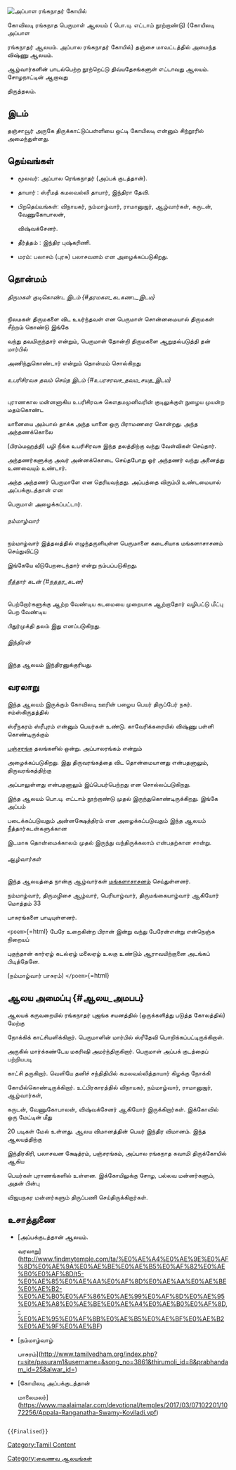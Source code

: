 ![அப்பாள ரங்கநாதர் கோயில்](அப்பாள_ரங்கநாதர்_கோயில்.jpg "அப்பாள ரங்கநாதர் கோயில்")
கோவிலடி ரங்கநாத பெருமாள் ஆலயம் ( பொ.யு. எட்டாம் நூற்றாண்டு) (கோயிலடி அப்பாள
ரங்கநாதர் ஆலயம். அப்பால ரங்கநாதர் கோயில்) தஞ்சை மாவட்டத்தில் அமைந்த விஷ்ணு ஆலயம்.
ஆழ்வார்களின் பாடல்பெற்ற நூற்றெட்டு திவ்யதேசங்களுள் எட்டாவது ஆலயம். சோழநாட்டின் ஆறாவது
திருத்தலம்.

## இடம்

தஞ்சாவூர் அருகே திருக்காட்டுப்பள்ளியை ஒட்டி கோயிலடி என்னும் சிற்றூரில் அமைந்துள்ளது.

## தெய்வங்கள்

-   மூலவர்: அப்பால ரெங்கநாதர் (அப்பக் குடத்தான்).
-   தாயார் : ஸ்ரீமத் கமலவல்லி தாயார், இந்திரா தேவி.
-   பிறதெய்வங்கள்: விநாயகர், நம்மாழ்வார், ராமானுஜர், ஆழ்வார்கள், கருடன், வேணுகோபாலன்,
    விஷ்வக்சேனர்.
-   தீர்த்தம் : இந்திர புஷ்கரிணி.
-   மரம்: பலாசம் (புரசு) பலாசவனம் என அழைக்கப்படுகிறது.

## தொன்மம்

###### திருமகள் குடிகொண்ட இடம் {#தரமகள_கடகணட_இடம}

நிலமகள் திருமகளை விட உயர்ந்தவள் என பெருமாள் சொன்னமையால் திருமகள் சீற்றம் கொண்டு இங்கே
வந்து தவமிருந்தார் என்றும், பெருமாள் தோன்றி திருமகளை ஆறுதல்படுத்தி தன் மார்பில்
அணிந்துகொண்டார் என்றும் தொன்மம் சொல்கிறது

###### உபரிசிரவசு தவம் செய்த இடம் {#உபரசரவச_தவம_சயத_இடம}

புராணகால மன்னனாகிய உபரிசிரவசு கௌதமமுனிவரின் குடிலுக்குள் நுழைய முயன்ற மதம்கொண்ட
யானையை அம்பால் தாக்க அந்த யானை ஒரு பிராமணரை கொன்றது. அந்த அந்தணக்கொலை
(பிரம்மஹத்தி) பழி நீங்க உபரிசிரவசு இந்த தலத்திற்கு வந்து வேள்விகள் செய்தார்.
அந்தணர்களுக்கு அவர் அன்னக்கொடை செய்தபோது ஓர் அந்தணர் வந்து அனைத்து உணவையும் உண்டார்.
அந்த அந்தணர் பெருமாளே என தெரியவந்தது. அப்பத்தை விரும்பி உண்டமையால் அப்பக்குடத்தான் என
பெருமாள் அழைக்கப்பட்டார்.

###### நம்மாழ்வார்

நம்மாழ்வார் இத்தலத்தில் எழுந்தருளியுள்ள பெருமாளை கடைசியாக மங்களாசாசனம் செய்துவிட்டு
இங்கேயே வீடுபேறடைந்தார் என்று நம்பப்படுகிறது.

###### நீத்தார் கடன் {#நததர_கடன}

பெற்றோர்களுக்கு ஆற்ற வேண்டிய கடமையை முறையாக ஆற்றாதோர் வழிபட்டு மீட்பு பெற வேண்டிய
பிதுர்முக்தி தலம் இது எனப்படுகிறது.

###### இந்திரன்

இந்த ஆலயம் இந்திரனுக்குரியது.

## வரலாறு

இந்த ஆலயம் இருக்கும் கோவிலடி ஊரின் பழைய பெயர் திருப்பேர் நகர். சம்ஸ்கிருதத்தில்
ஸ்ரீநகரம் ஸ்ரீபுரம் என்னும் பெயர்கள் உண்டு. காவேரிக்கரையில் விஷ்ணு பள்ளி கொண்டிருக்கும்
[பஞ்சரங்க](பஞ்சரங்கம் "wikilink") தலங்களில் ஒன்று. அப்பாலரங்கம் என்றும்
அழைக்கப்படுகிறது. இது திருவரங்கத்தை விட தொன்மையானது என்பதனாலும், திருவரங்கத்திற்கு
அப்பாலுள்ளது என்பதனாலும் இப்பெயர்பெற்றது என சொல்லப்படுகிறது.

இந்த ஆலயம் பொ.யு. எட்டாம் நூற்றாண்டு முதல் இருந்துகொண்டிருக்கிறது. இங்கே அப்பம்
படைக்கப்படுவதும் அன்னக்ஷேத்திரம் என அழைக்கப்படுவதும் இந்த ஆலயம் நீத்தார்கடன்களுக்கான
இடமாக தொன்மைக்காலம் முதல் இருந்து வந்திருக்கலாம் என்பதற்கான சான்று.

###### ஆழ்வார்கள்

இந்த ஆலயத்தை நான்கு ஆழ்வார்கள் [மங்களாசாசனம்](மங்களாசாசனம் "wikilink") செய்துள்ளனர்.
நம்மாழ்வார், திருமழிசை ஆழ்வார், பெரியாழ்வார், திருமங்கையாழ்வார் ஆகியோர் மொத்தம் 33
பாசுரங்களை பாடியுள்ளனர்.

`<poem>`{=html} பேரே உறைகின்ற பிரான் இன்று வந்து பேரேன்என்று என்நெஞ்சு நிறையப்
புகுந்தான் கார்ஏழ் கடல்ஏழ் மலைஏழ் உலகு உண்டும் ஆராவயிற்றானை அடங்கப் பிடித்தேனே.
(நம்மாழ்வார் பாசுரம்) `</poem>`{=html}

## ஆலய அமைப்பு {#ஆலய_அமபப}

ஆலயக் கருவறையில் ரங்கநாதர் புஜங்க சயனத்தில் (ஒருக்களித்து படுத்த கோலத்தில்) மேற்கு
நோக்கிக் காட்சியளிக்கிறார். பெருமாளின் மார்பில் ஸ்ரீதேவி பொறிக்கப்பட்டிருக்கிறாள்.
அருகில் மார்க்கண்டேய மகரிஷி அமர்ந்திருகிறார். பெருமாள் அப்பக் குடத்தைப் பற்றியபடி
காட்சி தருகிறார். வெளியே தனிச் சந்திதியில் கமலவல்லித்தாயார் கிழக்கு நோக்கி
கோயில்கொண்டிருக்கிறார். உட்பிரகாரத்தில் விநாயகர், நம்மாழ்வார், ராமானுஜர், ஆழ்வார்கள்,
கருடன், வேணுகோபாலன், விஷ்வக்சேனர் ஆகியோர் இருக்கிறார்கள். இக்கோவில் ஒரு மேட்டின் மீது
20 படிகள் மேல் உள்ளது. ஆலய விமானத்தின் பெயர் இந்திர விமானம். இந்த ஆலயத்திற்கு
இந்திரகிரி, பலாசவன க்ஷேத்ரம், பஞ்சரங்கம், அப்பால ரங்கநாத சுவாமி திருக்கோயில் ஆகிய
பெயர்கள் புராணங்களில் உள்ளன. இக்கோயிலுக்கு சோழ, பல்லவ மன்னர்களும், அதன் பின்பு
விஜயநகர மன்னர்களும் திருப்பணி செய்திருக்கிறார்கள்.

## உசாத்துணை

-   [அப்பக்குடத்தான் ஆலயம்.
    வரலாறு](http://www.findmytemple.com/ta/%E0%AE%A4%E0%AE%9E%E0%AF%8D%E0%AE%9A%E0%AE%BE%E0%AE%B5%E0%AF%82%E0%AE%B0%E0%AF%8D/t5-%E0%AE%85%E0%AE%AA%E0%AF%8D%E0%AE%AA%E0%AE%BE%E0%AE%B2-%E0%AE%B0%E0%AF%86%E0%AE%99%E0%AF%8D%E0%AE%95%E0%AE%A8%E0%AE%BE%E0%AE%A4%E0%AE%B0%E0%AF%8D,-%E0%AE%95%E0%AF%8B%E0%AE%B5%E0%AE%BF%E0%AE%B2%E0%AE%9F%E0%AE%BF)
-   [நம்மாழ்வாழ்
    பாசுரம்](http://www.tamilvedham.org/index.php?r=site/pasuram1&username=&song_no=3861&thirumoli_id=8&prabhandam_id=25&alwar_id=)
-   [கோயிலடி அப்பக்குடத்தான்
    மாலைமலர்](https://www.maalaimalar.com/devotional/temples/2017/03/07102201/1072256/Appala-Ranganatha-Swamy-Koviladi.vpf)

```{=mediawiki}
{{Finalised}}
```
[Category:Tamil Content](Category:Tamil_Content "wikilink")
[Category:வைணவ ஆலயங்கள்](Category:வைணவ_ஆலயங்கள் "wikilink")
